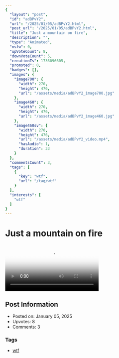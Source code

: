 ```yaml
---
{
  "layout": "post",
  "id": "adBPvY2",
  "url": "/2025/01/05/adBPvY2.html",
  "post_url": "/2025/01/05/adBPvY2.html",
  "title": "Just a mountain on fire",
  "description": "",
  "type": "Animated",
  "nsfw": 0,
  "upVoteCount": 8,
  "downVoteCount": 5,
  "creationTs": 1736096605,
  "promoted": 0,
  "badges": [],
  "images": {
    "image700": {
      "width": 270,
      "height": 476,
      "url": "/assets/media/adBPvY2_image700.jpg"
    },
    "image460": {
      "width": 270,
      "height": 476,
      "url": "/assets/media/adBPvY2_image460.jpg"
    },
    "image460sv": {
      "width": 270,
      "height": 476,
      "url": "/assets/media/adBPvY2_video.mp4",
      "hasAudio": 1,
      "duration": 33
    }
  },
  "commentsCount": 3,
  "tags": [
    {
      "key": "wtf",
      "url": "/tag/wtf"
    }
  ],
  "interests": [
    "wtf"
  ]
}
---
```


# Just a mountain on fire

<video controls playsinline loop poster="/assets/media/adBPvY2_image460.jpg">
  <source src="/assets/media/adBPvY2_video.mp4" type="video/mp4">
  Your browser does not support the video tag.
</video>

## Post Information

- Posted on: January 05, 2025
- Upvotes: 8
- Comments: 3

### Tags

- [wtf](/tag/wtf)
